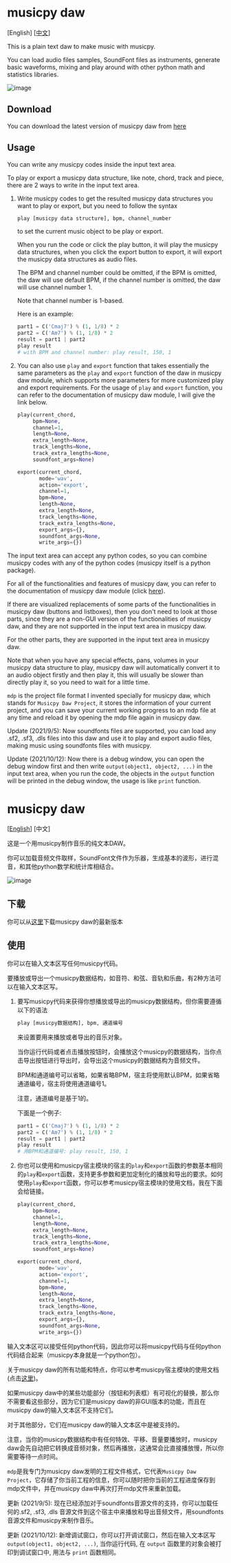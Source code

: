 # musicpy daw

[English] [[中文](#musicpy-daw-1)]

This is a plain text daw to make music with musicpy.

You can load audio files samples, SoundFont files as instruments, generate basic waveforms, mixing and play around with other python math and statistics libraries.

![image](previews/1.jpg)

## Download

You can download the latest version of musicpy daw from [here](https://www.jianguoyun.com/p/DdoSSv4QhPG0CBir3fMEIAA)

## Usage

You can write any musicpy codes inside the input text area.

To play or export a musicpy data structure, like note, chord, track and piece, there are 2 ways to write in the input text area.

1. Write musicpy codes to get the resulted musicpy data structures you want to play or export, but you need to follow the syntax
   ```python
   play [musicpy data structure], bpm, channel_number
   ```
   to set the current music object to be play or export.

   When you run the code or click the play button, it will play the musicpy data structures, when you click the export button to export, it will export the musicpy data structures as audio files.

   The BPM and channel number could be omitted, if the BPM is omitted, the daw will use default BPM, if the channel number is omitted, the daw will use channel number 1.

   Note that channel number is 1-based.

   Here is an example:

   ```python
   part1 = C('Cmaj7') % (1, 1/8) * 2
   part2 = C('Am7') % (1, 1/8) * 2
   result = part1 | part2
   play result
   # with BPM and channel number: play result, 150, 1
   ```

2. You can also use `play` and `export` function that takes essentially the same parameters as the `play` and `export` function of the daw in musicpy daw module, which supports more parameters for more customized play and export requirements.  For the usage of `play` and `export` function, you can refer to the documentation of musicpy daw module, I will give the link below.

   ```python
   play(current_chord,
        bpm=None,
        channel=1,
        length=None,
        extra_length=None,
        track_lengths=None,
        track_extra_lengths=None,
        soundfont_args=None)
   
   export(current_chord,
          mode='wav',
          action='export',
          channel=1,
          bpm=None,
          length=None,
          extra_length=None,
          track_lengths=None,
          track_extra_lengths=None,
          export_args={},
          soundfont_args=None,
          write_args={})
   ```

The input text area can accept any python codes, so you can combine musicpy codes with any of the python codes (musicpy itself is a python package).

For all of the functionalities and features of musicpy daw, you can refer to the documentation of musicpy daw module (click [here](https://github.com/Rainbow-Dreamer/musicpy/wiki/musicpy-daw-module)).

If there are visualized replacements of some parts of the functionalities in musicpy daw (buttons and listboxes), then you don't need to look at those parts, since they are a non-GUI version of the functionalities of musicpy daw, and they are not supported in the input text area in musicpy daw.

For the other parts, they are supported in the input text area in musicpy daw.

Note that when you have any special effects, pans, volumes in your musicpy data structure to play, musicpy daw will automatically convert it to an audio object firstly and then play it, this will usually be slower than directly play it, so you need to wait for a little time. 

`mdp` is the project file format I invented specially for musicpy daw, which stands for `Musicpy Daw Project`, it stores the information of your current project, and you can save your current working progress to an mdp file at any time and reload it by opening the mdp file again in musicpy daw.

Update (2021/9/5): Now soundfonts files are supported, you can load any .sf2, .sf3, .dls files into this daw and use it to play and export audio files, making music using soundfonts files with musicpy.

Update (2021/10/12): Now there is a debug window, you can open the debug window first and then write `output(object1, object2, ...)` in the input text area, when you run the code, the objects in the `output` function will be printed in the debug window, the usage is like `print` function.

# musicpy daw

[[English](#musicpy-daw)] [中文]

这是一个用musicpy制作音乐的纯文本DAW。

你可以加载音频文件取样，SoundFont文件作为乐器，生成基本的波形，进行混音，和其他python数学和统计库相结合。

![image](previews/2.jpg)

## 下载

你可以从[这里](https://www.jianguoyun.com/p/DdoSSv4QhPG0CBir3fMEIAA)下载musicpy daw的最新版本

## 使用

你可以在输入文本区写任何musicpy代码。

要播放或导出一个musicpy数据结构，如音符、和弦、音轨和乐曲，有2种方法可以在输入文本区写。

1. 要写musicpy代码来获得你想播放或导出的musicpy数据结构，但你需要遵循以下的语法
   ```python
   play [musicpy数据结构], bpm, 通道编号
   ```
   来设置要用来播放或者导出的音乐对象。

   当你运行代码或者点击播放按钮时，会播放这个musicpy的数据结构，当你点击导出按钮进行导出时，会导出这个musicpy的数据结构为音频文件。

   BPM和通道编号可以省略，如果省略BPM，宿主将使用默认BPM，如果省略通道编号，宿主将使用通道编号1。

   注意，通道编号是基于1的。

   下面是一个例子:

   ```python
   part1 = C('Cmaj7') % (1, 1/8) * 2
   part2 = C('Am7') % (1, 1/8) * 2
   result = part1 | part2
   play result
   # 用BPM和通道编号: play result, 150, 1
   ```

2. 你也可以使用和musicpy宿主模块的宿主的`play`和`export`函数的参数基本相同的`play`和`export`函数，支持更多参数和更加定制化的播放和导出的要求。如何使用`play`和`export`函数，你可以参考musicpy宿主模块的使用文档，我在下面会给链接。

   ```python
   play(current_chord,
        bpm=None,
        channel=1,
        length=None,
        extra_length=None,
        track_lengths=None,
        track_extra_lengths=None,
        soundfont_args=None)
   
   export(current_chord,
          mode='wav',
          action='export',
          channel=1,
          bpm=None,
          length=None,
          extra_length=None,
          track_lengths=None,
          track_extra_lengths=None,
          export_args={},
          soundfont_args=None,
          write_args={})
   ```

输入文本区可以接受任何python代码，因此你可以将musicpy代码与任何python代码结合起来（musicpy本身就是一个python包）。

关于musicpy daw的所有功能和特点，你可以参考musicpy宿主模块的使用文档(点击[这里](https://github.com/Rainbow-Dreamer/musicpy/wiki/musicpy宿主模块))。

如果musicpy daw中的某些功能部分（按钮和列表框）有可视化的替换，那么你不需要看这些部分，因为它们是musicpy daw的非GUI版本的功能，而且在musicpy daw的输入文本区不支持它们。

对于其他部分，它们在musicpy daw的输入文本区中是被支持的。

注意，当你的musicpy数据结构中有任何特效、平移、音量要播放时，musicpy daw会先自动把它转换成音频对象，然后再播放，这通常会比直接播放慢，所以你需要等待一点时间。

`mdp`是我专门为musicpy daw发明的工程文件格式，它代表`Musicpy Daw Project`，它存储了你当前工程的信息，你可以随时把你当前的工程进度保存到mdp文件中，并在musicpy daw中再次打开mdp文件来重新加载。

更新 (2021/9/5): 现在已经添加对于soundfonts音源文件的支持，你可以加载任何的.sf2, .sf3, .dls 音源文件到这个宿主中来播放和导出音频文件，用soundfonts音源文件和musicpy来制作音乐。

更新 (2021/10/12): 新增调试窗口，你可以打开调试窗口，然后在输入文本区写 `output(object1, object2, ...)`, 当你运行代码, 在 `output` 函数里的对象会被打印到调试窗口中, 用法与 `print` 函数相同。

